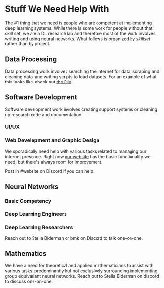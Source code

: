 # Stuff We Need Help With

The #1 thing that we need is people who are competent at implementing deep learning systems. While there is some work for people without that skill set, we are a DL research lab and therefore most of the work involves writing and using neural networks. What follows is organized by *skillset* rather than by project.

## Data Processing

Data processing work involves searching the internet for data, scraping and cleaning data, and writing scripts to load datasets. For an example of what this looks like, check out [the Pile](https://github.com/eleutherai/the-pile).

## Software Development

Software development work involves creating support systems or cleaning up research code and documentation.

### 

### UI/UX

### Web Development and Graphic Design

We sporadically need help with various tasks related to managing our internet presence. Right now [our website](www.eleuther.ai) has the basic functionality we need, but there's always room for improvement.

Post in #website on Discord if you can help.

## Neural Networks

### Basic Competency

### Deep Learning Engineers

### Deep Learning Researchers

Reach out to Stella Biderman or bmk on Discord to talk one-on-one.

## Mathematics

We have a need for theoretical and applied mathematicians to assist with various tasks, predominantly but not exclusively surrounding implementing group equivariant neural networks. Reach out to Stella Biderman on discord to discuss one-on-one.
